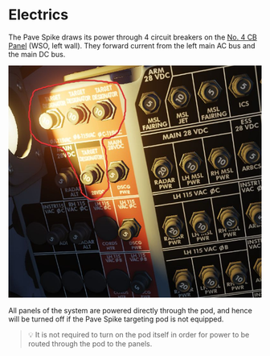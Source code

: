 # Electrics

The Pave Spike draws its power through 4 circuit breakers on the
[No. 4 CB Panel](../../../systems/electrics.md#cb-panel-4)
(WSO, left wall). They forward current from the left main AC bus and the main DC
bus.

![pave_spike_cbs](../../../img/pave_spike_cbs.jpg)

All panels of the system are powered directly through the pod, and hence will be
turned off if the Pave Spike targeting pod is not equipped.

> 💡 It is not required to turn on the pod itself in order for power to be routed
> through the pod to the panels.
